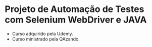 # Projeto de Automação de Testes com Selenium WebDriver e JAVA

- Curso adquirido pela Udemy.<br>
- Curso ministrado pela QAzando.